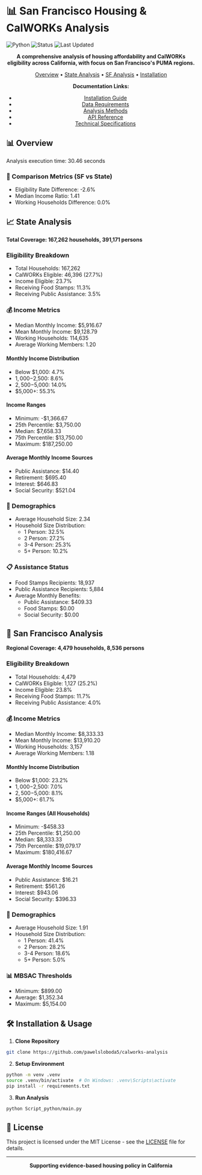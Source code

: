 # 📊 San Francisco Housing & CalWORKs Analysis

![Python](https://img.shields.io/badge/Python-3.8%2B-blue)
![Status](https://img.shields.io/badge/Status-Active-success)
![Last Updated](https://img.shields.io/badge/Last%20Updated-December%202023-brightgreen)

<div align="center">

**A comprehensive analysis of housing affordability and CalWORKs eligibility across California, with focus on San Francisco's PUMA regions.**

[Overview](#-overview) • 
[State Analysis](#-state-analysis) • 
[SF Analysis](#-san-francisco-analysis) • 
[Installation](#-installation)

</div>

<div align="center">

**Documentation Links:**

- [Installation Guide](docs/installation.md)
- [Data Requirements](docs/data_requirements.md)
- [Analysis Methods](docs/analysis_methods.md)
- [API Reference](docs/api_reference.md)
- [Technical Specifications](docs/technical_specifications.md)

</div>

## 📊 Overview

Analysis execution time: 30.46 seconds

### 🔄 Comparison Metrics (SF vs State)
- Eligibility Rate Difference: -2.6%
- Median Income Ratio: 1.41
- Working Households Difference: 0.0%

## 📈 State Analysis
**Total Coverage: 167,262 households, 391,171 persons**

### Eligibility Breakdown
- Total Households: 167,262
- CalWORKs Eligible: 46,396 (27.7%)
- Income Eligible: 23.7%
- Receiving Food Stamps: 11.3%
- Receiving Public Assistance: 3.5%

### 💰 Income Metrics
- Median Monthly Income: $5,916.67
- Mean Monthly Income: $9,128.79
- Working Households: 114,635
- Average Working Members: 1.20

#### Monthly Income Distribution
- Below $1,000: 4.7%
- $1,000-$2,500: 8.6%
- $2,500-$5,000: 14.0%
- $5,000+: 55.3%

#### Income Ranges
- Minimum: -$1,366.67
- 25th Percentile: $3,750.00
- Median: $7,658.33
- 75th Percentile: $13,750.00
- Maximum: $187,250.00

#### Average Monthly Income Sources
- Public Assistance: $14.40
- Retirement: $695.40
- Interest: $646.83
- Social Security: $521.04

### 👥 Demographics
- Average Household Size: 2.34
- Household Size Distribution:
  - 1 Person: 32.5%
  - 2 Person: 27.2%
  - 3-4 Person: 25.3%
  - 5+ Person: 10.2%

### 📋 Assistance Status
- Food Stamps Recipients: 18,937
- Public Assistance Recipients: 5,884
- Average Monthly Benefits:
  - Public Assistance: $409.33
  - Food Stamps: $0.00
  - Social Security: $0.00

## 🌉 San Francisco Analysis
**Regional Coverage: 4,479 households, 8,536 persons**

### Eligibility Breakdown
- Total Households: 4,479
- CalWORKs Eligible: 1,127 (25.2%)
- Income Eligible: 23.8%
- Receiving Food Stamps: 11.7%
- Receiving Public Assistance: 4.0%

### 💰 Income Metrics
- Median Monthly Income: $8,333.33
- Mean Monthly Income: $13,910.20
- Working Households: 3,157
- Average Working Members: 1.18

#### Monthly Income Distribution
- Below $1,000: 23.2%
- $1,000-$2,500: 7.0%
- $2,500-$5,000: 8.1%
- $5,000+: 61.7%

#### Income Ranges (All Households)
- Minimum: -$458.33
- 25th Percentile: $1,250.00
- Median: $8,333.33
- 75th Percentile: $19,079.17
- Maximum: $180,416.67

#### Average Monthly Income Sources
- Public Assistance: $16.21
- Retirement: $561.26
- Interest: $943.06
- Social Security: $396.33

### 👥 Demographics
- Average Household Size: 1.91
- Household Size Distribution:
  - 1 Person: 41.4%
  - 2 Person: 28.2%
  - 3-4 Person: 18.6%
  - 5+ Person: 5.0%

### 📊 MBSAC Thresholds
- Minimum: $899.00
- Average: $1,352.34
- Maximum: $5,154.00

## 🛠️ Installation & Usage

1. **Clone Repository**
```bash
git clone https://github.com/pawelsloboda5/calworks-analysis
```

2. **Setup Environment**
```bash
python -m venv .venv
source .venv/bin/activate  # On Windows: .venv\Scripts\activate
pip install -r requirements.txt
```

3. **Run Analysis**
```bash
python Script_python/main.py
```

## 📝 License

This project is licensed under the MIT License - see the [LICENSE](LICENSE) file for details.

---
<div align="center">
<strong>Supporting evidence-based housing policy in California</strong>
</div>